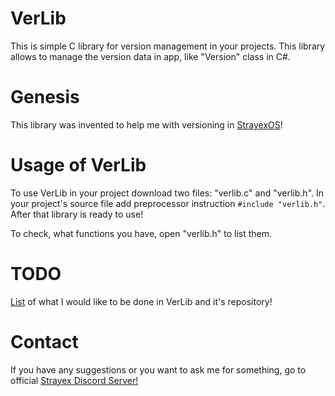 # VerLib

This is simple C library for version management in your projects. This library allows to manage the version data in app, like "Version" class in C#.

# Genesis

This library was invented to help me with versioning in [StrayexOS](https://github.com/StraykerPL/StrayexOS)!

# Usage of VerLib

To use VerLib in your project download two files: "verlib.c" and "verlib.h".
In your project's source file add preprocessor instruction `#include "verlib.h"`. After that library is ready to use!

To check, what functions you have, open "verlib.h" to list them.

# TODO

[List](https://github.com/StraykerPL/verlib/blob/master/docs/TODO.md) of what I would like to be done in VerLib and it's repository!

# Contact

If you have any suggestions or you want to ask me for something, go to official [Strayex Discord Server!](https://discord.gg/ytdkCVD)
